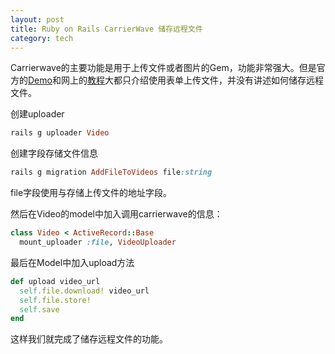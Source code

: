 ```yaml
---
layout: post
title: Ruby on Rails CarrierWave 储存远程文件
category: tech
---
```

Carrierwave的主要功能是用于上传文件或者图片的Gem，功能非常强大。但是官方的[Demo](https://github.com/carrierwaveuploader/carrierwave)和网上的[教程](http://ruby-china.org/topics/4992)大都只介绍使用表单上传文件，并没有讲述如何储存远程文件。

创建uploader

```ruby
rails g uploader Video
```

创建字段存储文件信息

```ruby
rails g migration AddFileToVideos file:string 
```

file字段使用与存储上传文件的地址字段。

然后在Video的model中加入调用carrierwave的信息：

```ruby
class Video < ActiveRecord::Base
  mount_uploader :file, VideoUploader
```

最后在Model中加入upload方法

```ruby
def upload video_url
  self.file.download! video_url
  self.file.store! 
  self.save
end
```

这样我们就完成了储存远程文件的功能。
